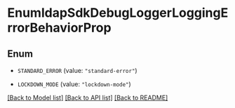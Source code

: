 # EnumldapSdkDebugLoggerLoggingErrorBehaviorProp

## Enum


* `STANDARD_ERROR` (value: `"standard-error"`)

* `LOCKDOWN_MODE` (value: `"lockdown-mode"`)


[[Back to Model list]](../README.md#documentation-for-models) [[Back to API list]](../README.md#documentation-for-api-endpoints) [[Back to README]](../README.md)



